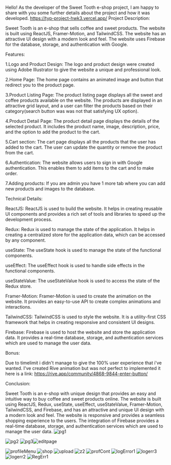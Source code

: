 Hello! As the developer of the Sweet Tooth e-shop project, I am happy to share with you some further details about the project and how it was developed.
https://typ-project-hwk3.vercel.app/
Project Description:

Sweet Tooth is an e-shop that sells coffee and sweet products. The website is built using ReactJS, Framer-Motion, and TailwindCSS. The website has an attractive UI design with a modern look and feel. The website uses Firebase for the database, storage, and authentication with Google.

Features:

1.Logo and Product Design: The logo and product design were created using Adobe Illustrator to give the website a unique and professional look.

2.Home Page: The home page contains an animated image and button that redirect you to the product page.

3.Product Listing Page: The product listing page displays all the sweet and coffee products available on the website. The products are displayed in an attractive grid layout, and a user can filter the products based on their category(search button was was not that satisfying UX option).

4.Product Detail Page: The product detail page displays the details of the selected product. It includes the product name, image, description, price, and the option to add the product to the cart.

5.Cart section: The cart page displays all the products that the user has added to the cart. The user can update the quantity or remove the product from the cart.

6.Authentication: The website allows users to sign in with Google authentication. This enables them to add items to the cart and to make order.

7.Adding products: If you are admin you have 1 more tab where you can add new products and images to the database.

Technical Details:

ReactJS: ReactJS is used to build the website. It helps in creating reusable UI components and provides a rich set of tools and libraries to speed up the development process.

Redux: Redux is used to manage the state of the application. It helps in creating a centralized store for the application data, which can be accessed by any component.

useState: The useState hook is used to manage the state of the functional components.

useEffect: The useEffect hook is used to handle side effects in the functional components.

useStateValue: The useStateValue hook is used to access the state of the Redux store.

Framer-Motion: Framer-Motion is used to create the animation on the website. It provides an easy-to-use API to create complex animations and interactions.

TailwindCSS: TailwindCSS is used to style the website. It is a utility-first CSS framework that helps in creating responsive and consistent UI designs.

Firebase: Firebase is used to host the website and store the application data. It provides a real-time database, storage, and authentication services which are used to manage the user data.

Bonus:

Due to timelimit i didn't manage to give the 100% user experience that i've wanted.
I've created Rive animation but was not perfect to implemented it here is a link:
https://rive.app/community/4868-9844-enter-button/

Conclusion:

Sweet Tooth is an e-shop with unique design that provides an easy and intuitive way to buy coffee and sweet products online. The website is built using ReactJS, Redux, useState, useEffect, useStateValue, Framer-Motion, TailwindCSS, and Firebase, and has an attractive and unique UI design with a modern look and feel. The website is responsive and provides a seamless shopping experience to the users. The integration of Firebase  provides a real-time database, storage, and authentication services which are used to manage the user data.
![pg1](https://user-images.githubusercontent.com/104060829/230747312-76055cb8-43c7-4532-b98b-6b96753d1d9c.JPG)

![pg2](https://user-images.githubusercontent.com/104060829/230747301-f74e5b1e-9ae6-40a6-9ada-f84a0ec057f2.JPG)
![pg3](https://user-images.githubusercontent.com/104060829/230747303-de6056f6-1e01-4d5c-81cc-caecd1bdf0c1.JPG)![editpage](https://user-images.githubusercontent.com/104060829/232702213-39e8118c-8596-4636-903e-1f517bd99c89.PNG)


![profileMenu](https://user-images.githubusercontent.com/104060829/232702699-3dad0bea-b6be-4ce5-b31b-0fb667dc31af.PNG)
![shop](https://user-images.githubusercontent.com/104060829/232702739-e182a6b5-4623-4e9d-b780-2dddc5de44c0.PNG)
![upload](https://user-images.githubusercontent.com/104060829/232928231-d7cca02e-ca1b-4a07-9d8d-43abae725c21.PNG)
![z2](https://user-images.githubusercontent.com/104060829/232928355-06e3f719-a61b-478e-8780-fdea7e4bcc41.PNG)
![profCont](https://user-images.githubusercontent.com/104060829/232928472-056aa4a0-c200-47c5-95bd-56a15f3d559f.PNG)
![logError1](https://user-images.githubusercontent.com/104060829/232928812-644ca2f1-5b79-4ab7-8a98-a705921866da.PNG)
![logerr3](https://user-images.githubusercontent.com/104060829/232928817-7e8bcaa2-865f-445a-8534-c7b3a5619034.PNG)
![logerr2](https://user-images.githubusercontent.com/104060829/232928825-5c0145c5-6f93-4c83-a1ab-7bf46f4ebdad.PNG)
![RegErr1](https://user-images.githubusercontent.com/104060829/232928840-aa77e582-3161-42ea-b8ce-504e72bd8714.PNG)
